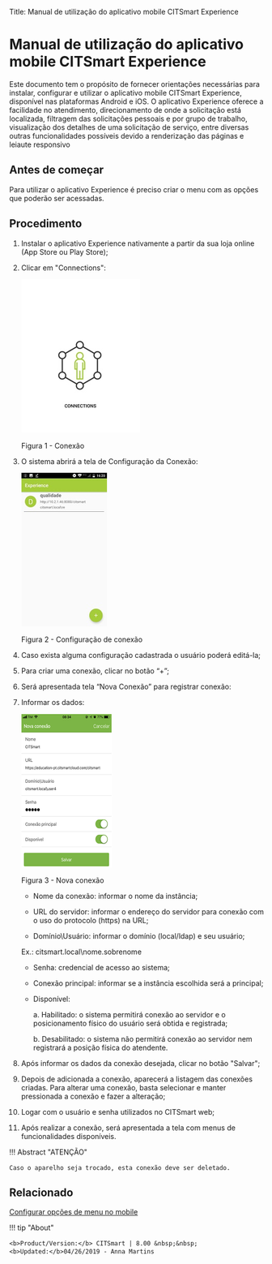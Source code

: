 Title: Manual de utilização do aplicativo mobile CITSmart Experience
# Manual de utilização do aplicativo mobile CITSmart Experience

Este documento tem o propósito de fornecer orientações necessárias para instalar, configurar e utilizar o aplicativo mobile CITSmart Experience, disponível nas plataformas Android e iOS.
O aplicativo Experience oferece a facilidade no atendimento, direcionamento de onde a solicitação está localizada, filtragem das solicitações pessoais e por grupo de trabalho, visualização dos detalhes de uma solicitação de serviço, entre diversas outras funcionalidades possíveis devido a renderização das páginas e leiaute responsivo

Antes de começar
---------------

Para utilizar o aplicativo Experience é preciso criar o menu com as opções que poderão ser acessadas.

Procedimento
------------

1.	Instalar o aplicativo Experience nativamente a partir da sua loja online (App Store ou Play Store);
2.  Clicar em "Connections":

    ![connections](images/app-pt-1.jpg)
    
     Figura 1 - Conexão

3.  O sistema abrirá a tela de Configuração da Conexão:

    ![configuracao](images/app-pt-2.jpg)
    
     Figura 2 - Configuração de conexão

4.	Caso exista alguma configuração cadastrada o usuário poderá editá-la;
5.  Para criar uma conexão, clicar no botão “+”;
6.	Será apresentada tela “Nova Conexão” para registrar conexão:
7.	Informar os dados:

    ![conexao](images/app-pt.png)

     Figura 3 - Nova conexão


    *	Nome da conexão: informar o nome da instância;

    *	URL do servidor: informar o endereço do servidor para conexão com o uso do protocolo (https) na URL;

    *	Domínio\Usuário:  informar o domínio (local/ldap) e seu usuário;

    Ex.: citsmart.local\nome.sobrenome
    
    *	Senha: credencial de acesso ao sistema;

    *	Conexão principal: informar se a instância escolhida será a principal;

    *	Disponível:

           a.	Habilitado: o sistema permitirá conexão ao servidor e o posicionamento físico do usuário será obtida e                           registrada;

           b.	Desabilitado: o sistema não permitirá conexão ao servidor nem registrará a posição física do atendente.

5.	Após informar os dados da conexão desejada, clicar no botão "Salvar";

6.	Depois de adicionada a conexão, aparecerá a listagem das conexões criadas. Para alterar uma conexão, basta selecionar e manter pressionada a conexão e fazer a alteração;

7.	Logar com o usuário e senha utilizados no CITSmart web;

8.	Após realizar a conexão, será apresentada a tela com menus de funcionalidades disponíveis.


!!! Abstract "ATENÇÃO"

    Caso o aparelho seja trocado, esta conexão deve ser deletado.

   
Relacionado
----------

[Configurar opções de menu no mobile](/pt-br/citsmart-platform-9/additional-features/mobile-and-field-service/configuration/configure-mobile-options.html)


!!! tip "About"

    <b>Product/Version:</b> CITSmart | 8.00 &nbsp;&nbsp;
    <b>Updated:</b>04/26/2019 - Anna Martins
